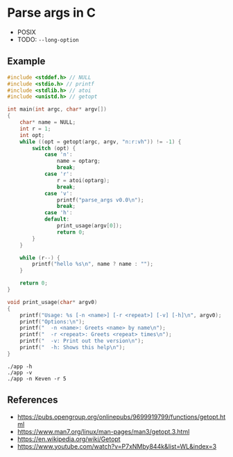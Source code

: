 # Parse args in C

- POSIX
- TODO: `--long-option`

## Example
```C
#include <stddef.h> // NULL
#include <stdio.h> // printf
#include <stdlib.h> // atoi
#include <unistd.h> // getopt

int main(int argc, char* argv[])
{
	char* name = NULL;
	int r = 1;
	int opt;
	while ((opt = getopt(argc, argv, "n:r:vh")) != -1) {
		switch (opt) {
			case 'n':
				name = optarg;
				break;
			case 'r':
				r = atoi(optarg);
				break;
			case 'v':
				printf("parse_args v0.0\n");
				break;
			case 'h':
			default:
				print_usage(argv[0]);
				return 0;
		}
	}

	while (r--) {
		printf("hello %s\n", name ? name : "");
	}

	return 0;
}

void print_usage(char* argv0)
{
	printf("Usage: %s [-n <name>] [-r <repeat>] [-v] [-h]\n", argv0);
	printf("Options:\n");
	printf("  -n <name>: Greets <name> by name\n");
	printf("  -r <repeat>: Greets <repeat> times\n");
	printf("  -v: Print out the version\n");
	printf("  -h: Shows this help\n");
}
```

```
./app -h
./app -v
./app -n Keven -r 5
```

## References
- <https://pubs.opengroup.org/onlinepubs/9699919799/functions/getopt.html>
- <https://www.man7.org/linux/man-pages/man3/getopt.3.html>
- <https://en.wikipedia.org/wiki/Getopt>
- <https://www.youtube.com/watch?v=P7xNMby844k&list=WL&index=3>

